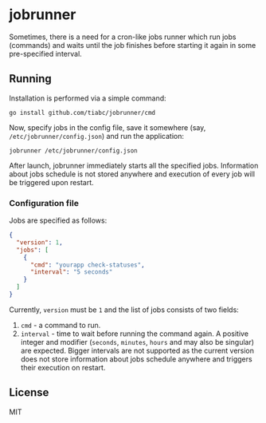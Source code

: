 # jobrunner

Sometimes, there is a need for a cron-like jobs runner which run jobs (commands) and waits until
the job finishes before starting it again in some pre-specified interval.

## Running

Installation is performed via a simple command:

    go install github.com/tiabc/jobrunner/cmd
    
Now, specify jobs in the config file, save it somewhere (say, `/etc/jobrunner/config.json`) and run the application:

    jobrunner /etc/jobrunner/config.json 
    
After launch, jobrunner immediately starts all the specified jobs. Information about jobs schedule
is not stored anywhere and execution of every job will be triggered upon restart.

### Configuration file

Jobs are specified as follows:

```json
{
  "version": 1,
  "jobs": [
    {
      "cmd": "yourapp check-statuses",
      "interval": "5 seconds"
    }
  ]
}
```

Currently, `version` must be `1` and the list of jobs consists of two fields:
1. `cmd` - a command to run.
1. `interval` - time to wait before running the command again. A positive integer and modifier
(`seconds`, `minutes`, `hours` and may also be singular) are expected. Bigger intervals are
not supported as the current version does not store information about jobs schedule anywhere
and triggers their execution on restart. 

## License

MIT

